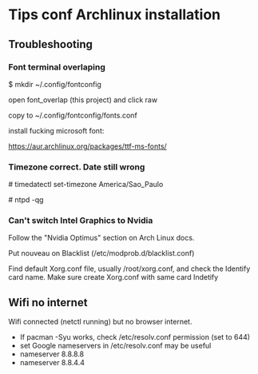 # Tips conf Archlinux installation


## Troubleshooting

### Font terminal overlaping
$ mkdir ~/.config/fontconfig

open font_overlap (this project) and click raw

copy to ~/.config/fontconfig/fonts.conf

install fucking microsoft font:

https://aur.archlinux.org/packages/ttf-ms-fonts/

### Timezone correct. Date still wrong

\# timedatectl set-timezone America/Sao_Paulo

\#  ntpd -qg


### Can't switch Intel Graphics to Nvidia

Follow the "Nvidia Optimus" section on Arch Linux docs.

Put nouveau on Blacklist (/etc/modprob.d/blacklist.conf)

Find default Xorg.conf file, usually /root/xorg.conf, and check the Identify card name.
Make sure create Xorg.conf with same card Indetify

## Wifi no internet

Wifi connected (netctl running) but no browser internet.

- If pacman -Syu works, check /etc/resolv.conf permission (set to 644)
- set Google nameservers in /etc/resolv.conf may be useful
- nameserver 8.8.8.8
- nameserver 8.8.4.4
